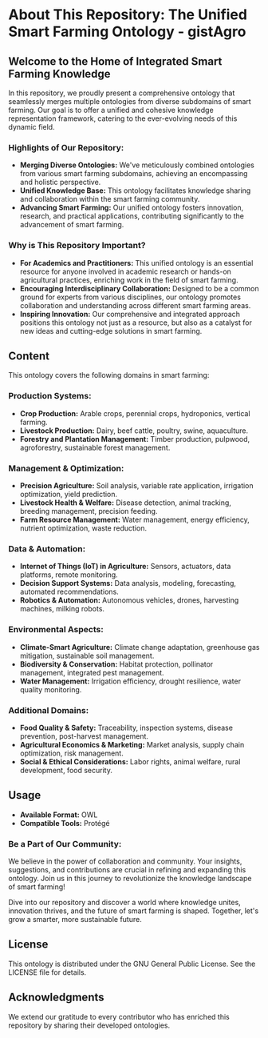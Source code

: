 # About This Repository: The Unified Smart Farming Ontology - gistAgro

## Welcome to the Home of Integrated Smart Farming Knowledge

In this repository, we proudly present a comprehensive ontology that seamlessly merges multiple ontologies from diverse subdomains of smart farming. Our goal is to offer a unified and cohesive knowledge representation framework, catering to the ever-evolving needs of this dynamic field.

### Highlights of Our Repository:
- **Merging Diverse Ontologies:** We've meticulously combined ontologies from various smart farming subdomains, achieving an encompassing and holistic perspective.
- **Unified Knowledge Base:** This ontology facilitates knowledge sharing and collaboration within the smart farming community.
- **Advancing Smart Farming:** Our unified ontology fosters innovation, research, and practical applications, contributing significantly to the advancement of smart farming.

### Why is This Repository Important?
- **For Academics and Practitioners:** This unified ontology is an essential resource for anyone involved in academic research or hands-on agricultural practices, enriching work in the field of smart farming.
- **Encouraging Interdisciplinary Collaboration:** Designed to be a common ground for experts from various disciplines, our ontology promotes collaboration and understanding across different smart farming areas.
- **Inspiring Innovation:** Our comprehensive and integrated approach positions this ontology not just as a resource, but also as a catalyst for new ideas and cutting-edge solutions in smart farming.

## Content

This ontology covers the following domains in smart farming:

### Production Systems:
- **Crop Production:** Arable crops, perennial crops, hydroponics, vertical farming.
- **Livestock Production:** Dairy, beef cattle, poultry, swine, aquaculture.
- **Forestry and Plantation Management:** Timber production, pulpwood, agroforestry, sustainable forest management.

### Management & Optimization:
- **Precision Agriculture:** Soil analysis, variable rate application, irrigation optimization, yield prediction.
- **Livestock Health & Welfare:** Disease detection, animal tracking, breeding management, precision feeding.
- **Farm Resource Management:** Water management, energy efficiency, nutrient optimization, waste reduction.

### Data & Automation:
- **Internet of Things (IoT) in Agriculture:** Sensors, actuators, data platforms, remote monitoring.
- **Decision Support Systems:** Data analysis, modeling, forecasting, automated recommendations.
- **Robotics & Automation:** Autonomous vehicles, drones, harvesting machines, milking robots.

### Environmental Aspects:
- **Climate-Smart Agriculture:** Climate change adaptation, greenhouse gas mitigation, sustainable soil management.
- **Biodiversity & Conservation:** Habitat protection, pollinator management, integrated pest management.
- **Water Management:** Irrigation efficiency, drought resilience, water quality monitoring.

### Additional Domains:
- **Food Quality & Safety:** Traceability, inspection systems, disease prevention, post-harvest management.
- **Agricultural Economics & Marketing:** Market analysis, supply chain optimization, risk management.
- **Social & Ethical Considerations:** Labor rights, animal welfare, rural development, food security.

## Usage

- **Available Format:** OWL 
- **Compatible Tools:** Protégé

### Be a Part of Our Community:
We believe in the power of collaboration and community. Your insights, suggestions, and contributions are crucial in refining and expanding this ontology. Join us in this journey to revolutionize the knowledge landscape of smart farming!

Dive into our repository and discover a world where knowledge unites, innovation thrives, and the future of smart farming is shaped. Together, let's grow a smarter, more sustainable future.

## License

This ontology is distributed under the GNU General Public License. See the LICENSE file for details.

## Acknowledgments

We extend our gratitude to every contributor who has enriched this repository by sharing their developed ontologies.
